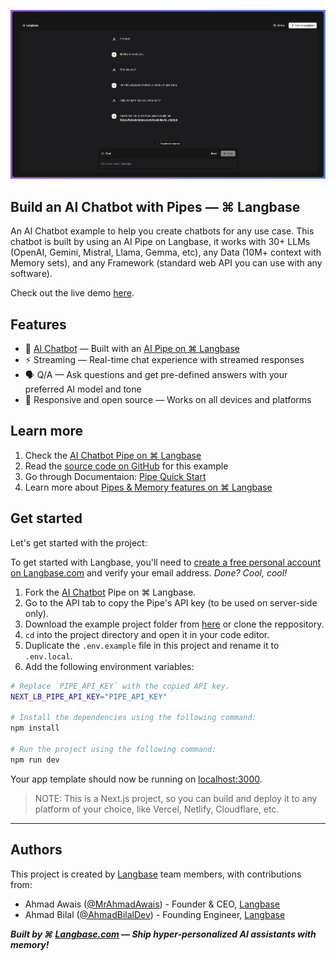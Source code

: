 ![AI Chatbot by ⌘ Langbase][cover]

## Build an AI Chatbot with Pipes — ⌘ Langbase

An AI Chatbot example to help you create chatbots for any use case. This chatbot is built by using an AI Pipe on Langbase, it works with 30+ LLMs (OpenAI, Gemini, Mistral, Llama, Gemma, etc), any Data (10M+ context with Memory sets), and any Framework (standard web API you can use with any software).

Check out the live demo [here][demo].

## Features

- 💬 [AI Chatbot][demo] — Built with an [AI Pipe on ⌘ Langbase][pipe]
- ⚡️ Streaming — Real-time chat experience with streamed responses
- 🗣️ Q/A — Ask questions and get pre-defined answers with your preferred AI model and tone
- 🔋 Responsive and open source — Works on all devices and platforms

## Learn more

1. Check the [AI Chatbot Pipe on ⌘ Langbase][pipe]
2. Read the [source code on GitHub][gh] for this example
3. Go through Documentaion: [Pipe Quick Start][qs]
4. Learn more about [Pipes & Memory features on ⌘ Langbase][docs]

## Get started

Let's get started with the project:

To get started with Langbase, you'll need to [create a free personal account on Langbase.com][signup] and verify your email address. _Done? Cool, cool!_

1. Fork the [AI Chatbot][pipe] Pipe on ⌘ Langbase.
2. Go to the API tab to copy the Pipe's API key (to be used on server-side only).
3. Download the example project folder from [here][download] or clone the reppository.
4. `cd` into the project directory and open it in your code editor.
5. Duplicate the `.env.example` file in this project and rename it to `.env.local`.
6. Add the following environment variables:

```sh
# Replace `PIPE_API_KEY` with the copied API key.
NEXT_LB_PIPE_API_KEY="PIPE_API_KEY"

# Install the dependencies using the following command:
npm install

# Run the project using the following command:
npm run dev
```

Your app template should now be running on [localhost:3000][local].

> NOTE:
> This is a Next.js project, so you can build and deploy it to any platform of your choice, like Vercel, Netlify, Cloudflare, etc.

---

## Authors

This project is created by [Langbase][lb] team members, with contributions from:

- Ahmad Awais ([@MrAhmadAwais][xaa]) - Founder & CEO, [Langbase][lb]
- Ahmad Bilal ([@AhmadBilalDev][xab]) - Founding Engineer, [Langbase][lb]

**_Built by ⌘ [Langbase.com][lb] — Ship hyper-personalized AI assistants with memory!_**


[demo]: https://ai-chatbot.langbase.dev
[lb]: https://langbase.com
[pipe]: https://beta.langbase.com/examples/ai-chatbot
[gh]: https://github.com/LangbaseInc/langbase-examples/tree/main/examples/ai-chatbot
[cover]:https://raw.githubusercontent.com/LangbaseInc/docs-images/main/examples/ai-chatbot/ai-chatbot-langbase.png
[download]:https://download-directory.github.io/?url=https://github.com/LangbaseInc/langbase-examples/tree/main/examples/ai-chatbot
[signup]: https://langbase.fyi/io
[qs]:https://langbase.com/docs/pipe/quickstart
[docs]:https://langbase.com/docs
[xaa]:https://x.com/MrAhmadAwais
[xab]:https://x.com/AhmadBilalDev
[local]:http://localhost:3000
